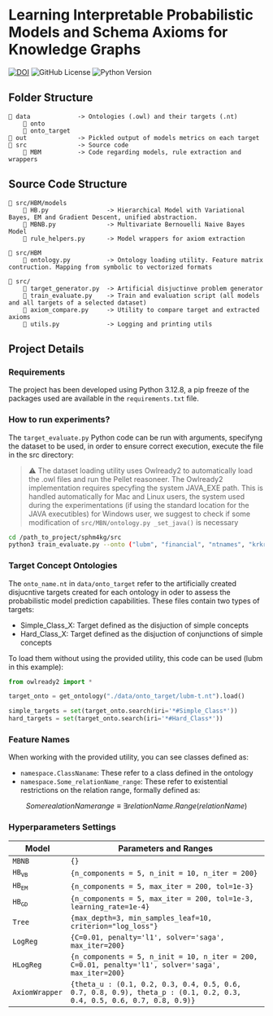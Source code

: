 # Learning Interpretable Probabilistic Models and Schema Axioms for Knowledge Graphs

[![DOI](https://zenodo.org/badge/1005798178.svg)](https://doi.org/10.5281/zenodo.15708405)
![GitHub License](https://img.shields.io/github/license/ivandiliso/sphm4kg)
![Python Version](https://img.shields.io/badge/python-3.12.8%2B-blue)

## Folder Structure

```
📁 data             -> Ontologies (.owl) and their targets (.nt)
    📁 onto     
    📁 onto_target                
📁 out              -> Pickled output of models metrics on each target    
📁 src              -> Source code
    📁 MBM          -> Code regarding models, rule extraction and wrappers
```

## Source Code Structure

```
📁 src/HBM/models
    📄 HB.py                -> Hierarchical Model with Variational Bayes, EM and Gradient Descent, unified abstraction.
    📄 MBNB.py              -> Multivariate Bernouelli Naive Bayes Model
    📄 rule_helpers.py      -> Model wrappers for axiom extraction

📁 src/HBM
    📄 ontology.py          -> Ontology loading utility. Feature matrix contruction. Mapping from symbolic to vectorized formats

📁 src/
    📄 target_generator.py  -> Artificial disjuctinve problem generator
    📄 train_evaluate.py    -> Train and evaluation script (all models and all targets of a selected dataset)
    📄 axiom_compare.py     -> Utility to compare target and extracted axioms
    📄 utils.py             -> Logging and printing utils
```

## Project Details

### Requirements

The project has been developed using Python 3.12.8, a pip freeze of the packages used are available in the `requirements.txt` file.

### How to run experiments?

The `target_evaluate.py` Python code can be run with arguments, specifyng the dataset to be used, in order to ensure correct execution, execute the file in the src directory:

> ⚠ The dataset loading utility uses Owlready2 to automatically load the .owl files and run the Pellet reasoneer. The Owlready2 implementation requires specyfing the system JAVA_EXE path. This is handled automatically for Mac and Linux users, the system used during the experimentations (if using the standard location for the JAVA executibles) for Windows user, we suggest to check if some modification of `src/MBN/ontology.py _set_java()` is necessary

```bash
cd /path_to_project/sphm4kg/src
python3 train_evaluate.py --onto ("lubm", "financial", "ntnames", "krkrzeroone") # Choose one
```

### Target Concept Ontologies

The `onto_name.nt` in `data/onto_target` refer to the artificially created disjucntive targets created for each ontology in oder to assess the probabilistic model prediction capabilities. These files contain two types of targets:

- Simple_Class_X: Target defined as the disjuction of simple concepts
- Hard_Class_X: Target defined as the disjuction of conjunctions of simple concepts

To load them without using the provided utility, this code can be used (lubm in this example):

```python
from owlready2 import *

target_onto = get_ontology("./data/onto_target/lubm-t.nt").load()

simple_targets = set(target_onto.search(iri='*#Simple_Class*'))
hard_targets = set(target_onto.search(iri='*#Hard_Class*'))
```

### Feature Names

When working with the provided utility, you can see classes defined as:

- `namespace.ClassNaname`: These refer to a class defined in the ontology
- `namespace.Some_relationName_range`: These refer to existential restrictions on the relation range, formally defined as: 

$$ 
SomerealationNamerange \equiv \exists relationName.Range(relationName)
$$


### Hyperparameters Settings

| Model | Parameters and Ranges |
| - | - | 
| $\texttt{MBNB}$ | `{}`|
| $\texttt{HB}_{\texttt{VB}}$ | `{n_components = 5, n_init = 10, n_iter = 200}`| 
| $\texttt{HB}_{\texttt{EM}}$ | `{n_components = 5, max_iter = 200, tol=1e-3}` | 
| $\texttt{HB}_{\texttt{GD}}$ | `{n_components = 5, max_iter = 200, tol=1e-3, learning_rate=1e-4}`|
| $\texttt{Tree}$ |  `{max_depth=3, min_samples_leaf=10, criterion="log_loss"}` | 
| $\texttt{LogReg}$ | `{C=0.01, penalty='l1', solver='saga', max_iter=200}` |  
| $\texttt{HLogReg}$ | `{n_components = 5, n_init = 10, n_iter = 200, C=0.01, penalty='l1', solver='saga', max_iter=200}` |  
| $\texttt{AxiomWrapper}$ | `{theta_u : (0.1, 0.2, 0.3, 0.4, 0.5, 0.6, 0.7, 0.8, 0.9), theta_p : (0.1, 0.2, 0.3, 0.4, 0.5, 0.6, 0.7, 0.8, 0.9)}`|  

